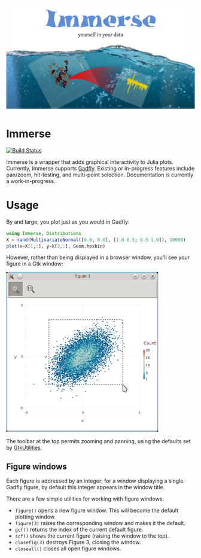 ![splash](images/splash.png)

# Immerse

[![Build Status](https://travis-ci.org/JuliaGraphics/Immerse.jl.svg?branch=master)](https://travis-ci.org/JuliaGraphics/Immerse.jl)

Immerse is a wrapper that adds graphical interactivity to Julia plots.
Currently, Immerse supports
[Gadfly](https://github.com/dcjones/Gadfly.jl).  Existing or
in-progress features include pan/zoom, hit-testing, and multi-point
selection.  Documentation is currently a work-in-progress.

# Usage

By and large, you plot just as you would in Gadfly:

```jl
using Immerse, Distributions
X = rand(MultivariateNormal([0.0, 0.0], [1.0 0.5; 0.5 1.0]), 10000)
plot(x=X[1,:], y=X[2,:], Geom.hexbin)
```
However, rather than being displayed in a browser window, you'll see your figure in a Gtk window:

![window](images/zoom_hexbin_snapshot.png)

The toolbar at the top permits zooming and panning, using the defaults set by [GtkUtilities](https://github.com/timholy/GtkUtilities.jl).

## Figure windows

Each figure is addressed by an integer; for a window displaying a
single Gadfly figure, by default this integer appears in the window
title.

There are a few simple utilities for working with figure windows:

- `figure()` opens a new figure window. This will become the default
plotting window.
- `figure(3)` raises the corresponding window and makes it the default.
- `gcf()` returns the index of the current default figure.
- `scf()` shows the current figure (raising the window to the top).
- `closefig(3)` destroys Figure 3, closing the window.
- `closeall()` closes all open figure windows.
